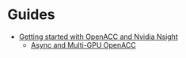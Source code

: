 # Guides
- [Getting started with OpenACC and Nvidia Nsight](guides/openacc.md)
    - [Async and Multi-GPU OpenACC](guides/async_openacc.md)
